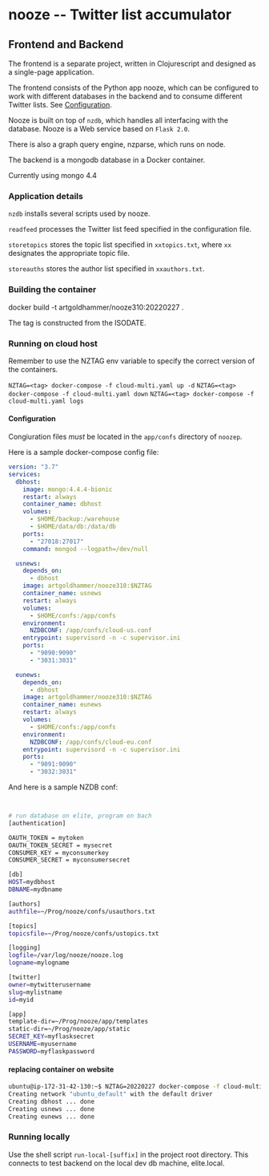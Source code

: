 # nooze -- Twitter list accumulator

## Frontend and Backend

The frontend is a separate project, written in Clojurescript and designed as a single-page application.

The frontend consists of the Python app nooze, which can be configured to work with different databases in the backend and to consume different Twitter lists. See [Configuration](#configuration).

Nooze is built on top of `nzdb`, which handles all interfacing with the database. Nooze is a Web service based on `Flask 2.0`.

There is also a graph query engine, nzparse, which runs on node.

The backend is a mongodb database in a Docker container.

Currently using mongo 4.4

### Application details

`nzdb` installs several scripts used by nooze.

`readfeed` processes the Twitter list feed specified in the configuration file.

`storetopics` stores the topic list specified in `xxtopics.txt`, where `xx` designates the appropriate topic file.

`storeauths` stores the author list specified in `xxauthors.txt`.

### Building the container

docker build -t artgoldhammer/nooze310:20220227 .

The tag is constructed from the ISODATE.

### Running on cloud host

Remember to use the NZTAG env variable to specify the correct version
of the containers.

`NZTAG=<tag> docker-compose -f cloud-multi.yaml up -d`
`NZTAG=<tag> docker-compose -f cloud-multi.yaml down`
`NZTAG=<tag> docker-compose -f cloud-multi.yaml logs`

#### Configuration

Congiuration files _must_ be located in the `app/confs` directory of `noozep`.

Here is a sample docker-compose config file:

```yaml
version: "3.7"
services:
  dbhost:
    image: mongo:4.4.4-bionic
    restart: always
    container_name: dbhost
    volumes:
      - $HOME/backup:/warehouse
      - $HOME/data/db:/data/db
    ports:
      - "27018:27017"
    command: mongod --logpath=/dev/null

  usnews:
    depends_on:
      - dbhost
    image: artgoldhammer/nooze310:$NZTAG
    container_name: usnews
    restart: always
    volumes:
      - $HOME/confs:/app/confs
    environment:
      NZDBCONF: /app/confs/cloud-us.conf
    entrypoint: supervisord -n -c supervisor.ini
    ports:
      - "9090:9090"
      - "3031:3031"

  eunews:
    depends_on:
      - dbhost
    image: artgoldhammer/nooze310:$NZTAG
    container_name: eunews
    restart: always
    volumes:
      - $HOME/confs:/app/confs
    environment:
      NZDBCONF: /app/confs/cloud-eu.conf
    entrypoint: supervisord -n -c supervisor.ini
    ports:
      - "9091:9090"
      - "3032:3031"
```

And here is a sample NZDB conf:

```bash


# run database on elite, program on bach
[authentication]

OAUTH_TOKEN = mytoken
OAUTH_TOKEN_SECRET = mysecret
CONSUMER_KEY = myconsumerkey
CONSUMER_SECRET = myconsumersecret

[db]
HOST=mydbhost
DBNAME=mydbname

[authors]
authfile=~/Prog/nooze/confs/usauthors.txt

[topics]
topicsfile=~/Prog/nooze/confs/ustopics.txt

[logging]
logfile=/var/log/nooze/nooze.log
logname=mylogname

[twitter]
owner=mytwitterusername
slug=mylistname
id=myid

[app]
template-dir=~/Prog/nooze/app/templates
static-dir=~/Prog/nooze/app/static
SECRET_KEY=myflasksecret
USERNAME=myusername
PASSWORD=myflaskpassword

```

#### replacing container on website

```bash
ubuntu@ip-172-31-42-130:~$ NZTAG=20220227 docker-compose -f cloud-multi.yaml up -d
Creating network "ubuntu_default" with the default driver
Creating dbhost ... done
Creating usnews ... done
Creating eunews ... done
```

### Running locally

Use the shell script `run-local-[suffix]` in the project root directory. This connects to test backend on the local dev db machine, elite.local.
